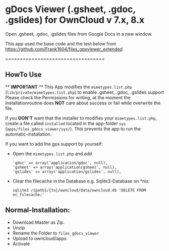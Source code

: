 gDocs Viewer (.gsheet, .gdoc, .gslides) for OwnCloud v 7.x, 8.x
==================================

Open .gsheet, .gdoc, .gslides files from Google Docs in a new window. 

This app used the base code and the test below from https://github.com/Frank1604/files_gpxviewer_extended

==================================


HowTo Use
---------

** **IMPORTANT** **
This App modifies the `mimetypes.list.php` (`lib/private/mimetypes.list.php`) to enable .gsheet, .gdoc, .gslides support
Please check the Permissions for writing, at the moment the Installationroutine does **NOT** care about success or fail while overwrite the file.

If you **DON'T** want that the installer to modifies your `mimetypes.list.php`, create a file called `installed` located in the app-folder `sys` (`apps/files_gdocs_viewer/sys/`). This prevents the app to run the automatic-installation.

If you want to add the gpx support by yourself:

- Open the `mimetypes.list.php` and add

	```
	'gdoc' => array('application/gdoc', null),
	'gsheet' => array('application/gsheet', null),
	'gslides' => array('application/gslides', null),
	```

- Clear the filecache in the Database
	e.g. Sqlite3-Database on *nix:

	```
	sqlite3 /{path}/{to}/owncloud/data/owncloud.db 'DELETE FROM oc_filecache;'
	```


Normal-Installation:
---------
- Download Master as Zip.
- Unzip
- Rename the Folder to `files_gdocs_viewer`
- Upload to owncloud/apps
- Activate


[0]: https://github.com/Frank1604/files_gpxviewer_extended
[1]: http://owncloud.org/

